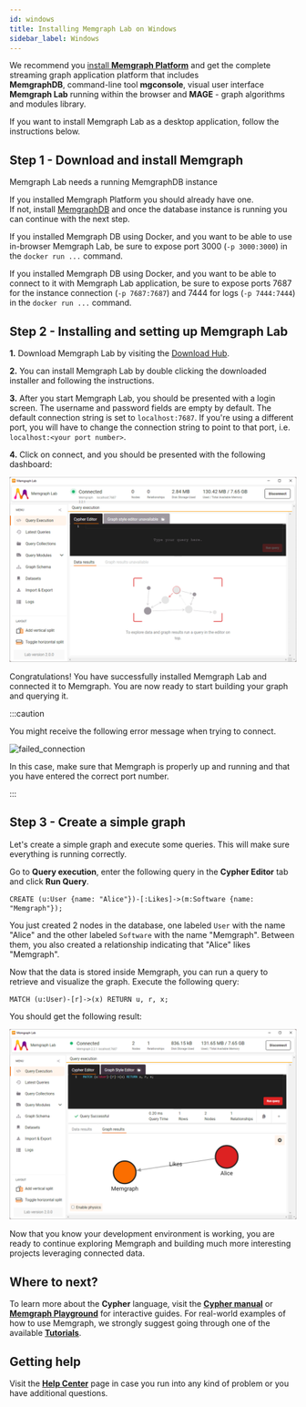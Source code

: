 ```yaml
---
id: windows
title: Installing Memgraph Lab on Windows
sidebar_label: Windows
---
```


We recommend you [install **Memgraph Platform**](/memgraph/installation) and get
the complete streaming graph application platform that includes <br/> **MemgraphDB**,
command-line tool **mgconsole**, visual user interface **Memgraph Lab** running
within the browser and **MAGE** - graph algorithms and modules library.

If you want to install Memgraph Lab as a desktop application, follow the
instructions below.

## Step 1 - Download and install Memgraph

Memgraph Lab needs a running MemgraphDB instance

If you installed Memgraph Platform you should already have one. <br/>If not,
install [MemgraphDB](/memgraph/installation) and once the database instance is
running  you can continue with the next step.

If you installed Memgraph DB using Docker, and you want to be able to use in-browser Memgraph Lab, be sure to expose port 3000 (`-p 3000:3000`) in the `docker run ...` command. 

If you installed Memgraph DB using Docker, and you want to be able to connect to it with Memgraph Lab application, be sure to expose ports 7687 for the instance connection (`-p 7687:7687`) and 7444 for logs (`-p 7444:7444`) in the `docker run ...` command.

## Step 2 - Installing and setting up Memgraph Lab

**1.** Download Memgraph Lab by visiting the [Download
Hub](https://memgraph.com/download/#memgraph-lab).

**2.** You can install Memgraph Lab by double clicking the downloaded installer
and following the instructions.

**3.** After you start Memgraph Lab, you should be presented with a login
screen. The username and password fields are empty by default. The default
connection string is set to `localhost:7687`. If you're using a different port,
you will have to change the connection string to point to that port, i.e.
`localhost:<your port number>`.

**4.** Click on connect, and you should be presented with the following
dashboard:

![lab-dashboard](../data/installation/lab-dashboard.png)

Congratulations! You have successfully installed Memgraph Lab and connected it
to Memgraph. You are now ready to start building your graph and querying it.

:::caution

You might receive the following error message when trying to connect.

![failed_connection](../data/failed_connection.png)

In this case, make sure that Memgraph is properly up and running and that you
have entered the correct port number.

:::

## Step 3 - Create a simple graph

Let's create a simple graph and execute some queries. This will make sure
everything is running correctly.

Go to **Query execution**, enter the following query in the **Cypher Editor** tab and click **Run Query**.

```cypher
CREATE (u:User {name: "Alice"})-[:Likes]->(m:Software {name: "Memgraph"});
```

You just created 2 nodes in the database, one labeled `User` with the name
"Alice" and the other labeled `Software` with the name "Memgraph". Between them,
you also created a relationship indicating that "Alice" likes "Memgraph".

Now that the data is stored inside Memgraph, you can run a query to retrieve and
visualize the graph. Execute the following query:

```cypher
MATCH (u:User)-[r]->(x) RETURN u, r, x;
```

You should get the following result:

![graph_result](../data/installation/lab-graph.png)

Now that you know your development environment is working, you are ready to
continue exploring Memgraph and building much more interesting projects
leveraging connected data.

## Where to next?

To learn more about the **Cypher** language, visit the **[Cypher
manual](/cypher-manual)** or **[Memgraph
Playground](https://playground.memgraph.com/)** for interactive guides. For
real-world examples of how to use Memgraph, we strongly suggest going through
one of the available **[Tutorials](/memgraph/tutorials)**.

## Getting help

Visit the **[Help Center](/help-center)** page in case you run into any kind of
problem or you have additional questions.
